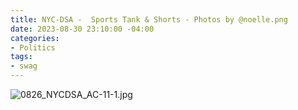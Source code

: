 ```yaml
---
title: NYC-DSA -  Sports Tank & Shorts - Photos by @noelle.png
date: 2023-08-30 23:10:00 -04:00
categories:
- Politics
tags:
- swag
---
```


![0826_NYCDSA_AC-11-1.jpg](/uploads/0826_NYCDSA_AC-11-1.jpg)